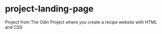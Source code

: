 # project-landing-page

Project from The Odin Project where you create a recipe website with HTML and CSS